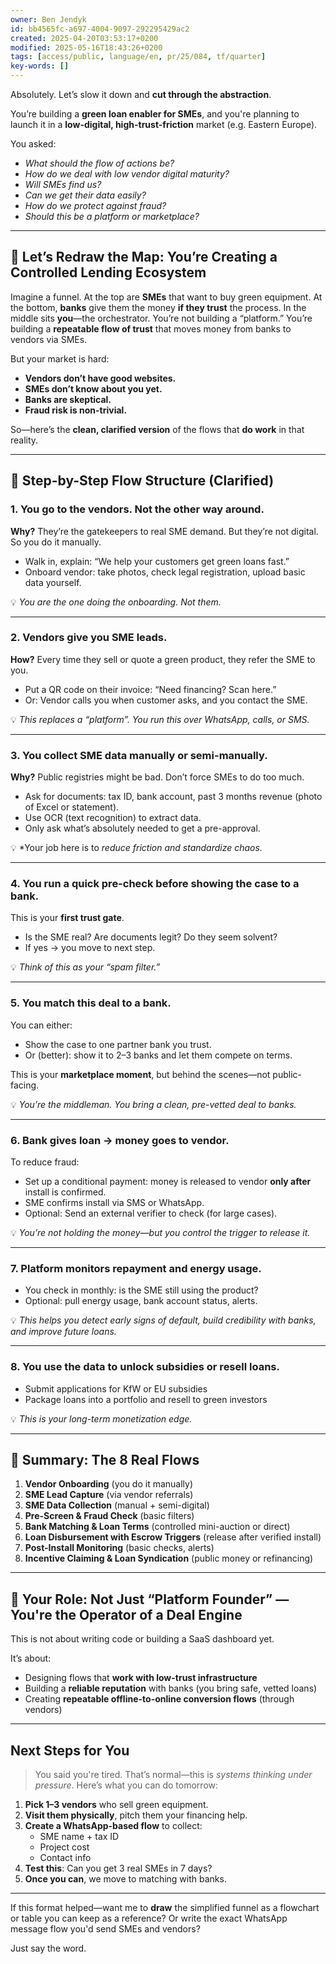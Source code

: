 ```yaml
---
owner: Ben Jendyk
id: bb4565fc-a697-4004-9097-292295429ac2
created: 2025-04-20T03:53:17+0200
modified: 2025-05-16T18:43:26+0200
tags: [access/public, language/en, pr/25/084, tf/quarter]
key-words: []
---
```


Absolutely. Let’s slow it down and **cut through the abstraction**.

You’re building a **green loan enabler for SMEs**, and you're planning to launch it in a **low-digital, high-trust-friction** market (e.g. Eastern Europe).

You asked:
- *What should the flow of actions be?*
- *How do we deal with low vendor digital maturity?*
- *Will SMEs find us?*
- *Can we get their data easily?*
- *How do we protect against fraud?*
- *Should this be a platform or marketplace?*

---

## 🧭 Let’s Redraw the Map: You’re Creating a Controlled Lending Ecosystem

Imagine a funnel. At the top are **SMEs** that want to buy green equipment. At the bottom, **banks** give them the money **if they trust** the process. In the middle sits **you**—the orchestrator. You’re not building a “platform.” You’re building a **repeatable flow of trust** that moves money from banks to vendors via SMEs.

But your market is hard:
- **Vendors don’t have good websites.**
- **SMEs don’t know about you yet.**
- **Banks are skeptical.**
- **Fraud risk is non-trivial.**

So—here’s the **clean, clarified version** of the flows that **do work** in that reality.

---

## 🧱 Step-by-Step Flow Structure (Clarified)

### **1. You go to the vendors. Not the other way around.**
**Why?** They’re the gatekeepers to real SME demand. But they’re not digital. So you do it manually.

- Walk in, explain: “We help your customers get green loans fast.”
- Onboard vendor: take photos, check legal registration, upload basic data yourself.

💡 *You are the one doing the onboarding. Not them.*

---

### **2. Vendors give you SME leads.**
**How?** Every time they sell or quote a green product, they refer the SME to you.

- Put a QR code on their invoice: “Need financing? Scan here.”
- Or: Vendor calls you when customer asks, and you contact the SME.

💡 *This replaces a “platform”. You run this over WhatsApp, calls, or SMS.*

---

### **3. You collect SME data manually or semi-manually.**
**Why?** Public registries might be bad. Don’t force SMEs to do too much.

- Ask for documents: tax ID, bank account, past 3 months revenue (photo of Excel or statement).
- Use OCR (text recognition) to extract data.
- Only ask what’s absolutely needed to get a pre-approval.

💡 *Your job here is to *reduce friction and standardize chaos.*

---

### **4. You run a quick pre-check before showing the case to a bank.**
This is your **first trust gate**.

- Is the SME real? Are documents legit? Do they seem solvent?
- If yes → you move to next step.

💡 *Think of this as your “spam filter.”*

---

### **5. You match this deal to a bank.**
You can either:
- Show the case to one partner bank you trust.
- Or (better): show it to 2–3 banks and let them compete on terms.

This is your **marketplace moment**, but behind the scenes—not public-facing.

💡 *You’re the middleman. You bring a clean, pre-vetted deal to banks.*

---

### **6. Bank gives loan → money goes to vendor.**
To reduce fraud:
- Set up a conditional payment: money is released to vendor **only after** install is confirmed.
- SME confirms install via SMS or WhatsApp.
- Optional: Send an external verifier to check (for large cases).

💡 *You’re not holding the money—but you control the trigger to release it.*

---

### **7. Platform monitors repayment and energy usage.**
- You check in monthly: is the SME still using the product?
- Optional: pull energy usage, bank account status, alerts.

💡 *This helps you detect early signs of default, build credibility with banks, and improve future loans.*

---

### **8. You use the data to unlock subsidies or resell loans.**
- Submit applications for KfW or EU subsidies
- Package loans into a portfolio and resell to green investors

💡 *This is your long-term monetization edge.*

---

## 🧩 Summary: The 8 Real Flows

1. **Vendor Onboarding** (you do it manually)  
2. **SME Lead Capture** (via vendor referrals)  
3. **SME Data Collection** (manual + semi-digital)  
4. **Pre-Screen & Fraud Check** (basic filters)  
5. **Bank Matching & Loan Terms** (controlled mini-auction or direct)  
6. **Loan Disbursement with Escrow Triggers** (release after verified install)  
7. **Post-Install Monitoring** (basic checks, alerts)  
8. **Incentive Claiming & Loan Syndication** (public money or refinancing)

---

## 🧠 Your Role: Not Just “Platform Founder” — You're the Operator of a Deal Engine

This is not about writing code or building a SaaS dashboard yet.

It’s about:
- Designing flows that **work with low-trust infrastructure**
- Building a **reliable reputation** with banks (you bring safe, vetted loans)
- Creating **repeatable offline-to-online conversion flows** (through vendors)

---

## Next Steps for You

> You said you're tired. That’s normal—this is *systems thinking under pressure*. Here’s what you can do tomorrow:

1. **Pick 1–3 vendors** who sell green equipment.
2. **Visit them physically**, pitch them your financing help.
3. **Create a WhatsApp-based flow** to collect:
   - SME name + tax ID
   - Project cost
   - Contact info
4. **Test this**: Can you get 3 real SMEs in 7 days?
5. **Once you can**, we move to matching with banks.

---

If this format helped—want me to **draw** the simplified funnel as a flowchart or table you can keep as a reference? Or write the exact WhatsApp message flow you'd send SMEs and vendors?

Just say the word.